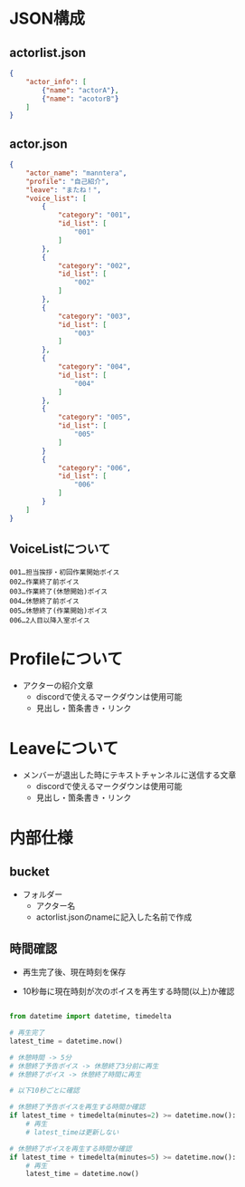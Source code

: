 # JSON構成

## actorlist.json
```json
{
    "actor_info": [
        {"name": "actorA"},
        {"name": "acotorB"}
    ]
}
```
## actor.json
```json
{
    "actor_name": "manntera",
    "profile": "自己紹介",
    "leave": "またね！",
    "voice_list": [
        {
            "category": "001",
            "id_list": [
                "001"
            ]
        },
        {
            "category": "002",
            "id_list": [
                "002"
            ]
        },
        {
            "category": "003",
            "id_list": [
                "003"
            ]
        },
        {
            "category": "004",
            "id_list": [
                "004"
            ]
        },
        {
            "category": "005",
            "id_list": [
                "005"
            ]
        }
        {
            "category": "006",
            "id_list": [
                "006"
            ]
        }
    ]
}
```

## VoiceListについて

```
001…担当挨拶・初回作業開始ボイス
002…作業終了前ボイス
003…作業終了(休憩開始)ボイス
004…休憩終了前ボイス
005…休憩終了(作業開始)ボイス
006…2人目以降入室ボイス
```

# Profileについて

- アクターの紹介文章
  - discordで使えるマークダウンは使用可能
  - 見出し・箇条書き・リンク

# Leaveについて

- メンバーが退出した時にテキストチャンネルに送信する文章
  - discordで使えるマークダウンは使用可能
  - 見出し・箇条書き・リンク


# 内部仕様

## bucket
- フォルダー
  - アクター名
  - actorlist.jsonのnameに記入した名前で作成

## 時間確認
- 再生完了後、現在時刻を保存

- 10秒毎に現在時刻が次のボイスを再生する時間(以上)か確認

```python

from datetime import datetime, timedelta

# 再生完了
latest_time = datetime.now()

# 休憩時間 -> 5分
# 休憩終了予告ボイス -> 休憩終了3分前に再生
# 休憩終了ボイス -> 休憩終了時間に再生

# 以下10秒ごとに確認

# 休憩終了予告ボイスを再生する時間か確認
if latest_time + timedelta(minutes=2) >= datetime.now():
    # 再生
    # latest_timeは更新しない

# 休憩終了ボイスを再生する時間か確認
if latest_time + timedelta(minutes=5) >= datetime.now():
    # 再生
    latest_time = datetime.now()
```

